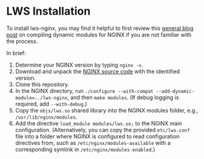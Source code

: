 # LWS Installation

To install lws-nginx, you may find it helpful to first review this
[general blog post](https://www.nginx.com/blog/compiling-dynamic-modules-nginx-plus/)
on compiling dynamic modules for NGINX if you are not familiar with the process.

In brief:

1. Determine your NGINX version by typing `nginx -v`.
2. Download and unpack the [NGINX source code](https://nginx.org/download/) with the identified
version.
3. Clone this repository.
4. In the NGINX directory, run `./configure --with-compat --add-dynamic-module=../lws-nginx`, and
then `make modules`. (If debug logging is required, add `--with-debug`.)
5. Copy the `objs/lws.so` shared library into the NGINX modules folder, e.g.,
`/usr/lib/nginx/modules`.
6. Add the directive `load_module modules/lws.so;` to the NGINX main configuration. (Alternatively,
you can copy the provided `etc/lws.conf` file into a folder where NGINX is configured to read
configuration directives from, such as `/etc/nginx/modules-available` with a corresponding symlink
in `/etc/nginx/modules-enabled`.)
